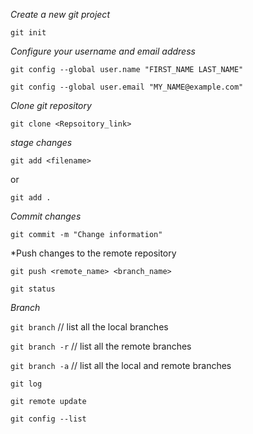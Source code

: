 

*Create a new git project*

`git init`

*Configure your username and email address*

`git config --global user.name "FIRST_NAME LAST_NAME"`

`git config --global user.email "MY_NAME@example.com"`

*Clone git repository*

`git clone <Repsoitory_link>`

*stage changes*

`git add <filename>`

or

`git add .`


*Commit changes*

`git commit -m "Change information"`

*Push changes to the remote repository

`git push <remote_name> <branch_name>`

`git status`

*Branch*

`git branch`      // list all the local branches

`git branch -r`   // list all the remote branches   

`git branch -a`	  // list all the local and remote branches


`git log`

`git remote update`

`git config --list`
